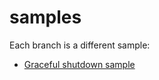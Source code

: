 # samples

Each branch is a different sample:
- [Graceful shutdown sample](/ArkadiuszKozlowski/samples//tree/graceful-shutdown)
